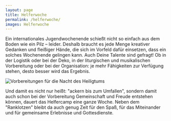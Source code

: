 ```yaml
---
layout: page
title: Helferwoche
permalink: /helferwoche/
images: Helferwoche
---
```

Ein internationales Jugendwochenende schießt nicht so einfach aus dem Boden wie ein Pilz – leider. Deshalb braucht es jede Menge kreativer Gedanken und fleißiger Hände, die sich im Vorfeld dafür einsetzen, dass ein solches Wochenende gelingen kann. Auch Deine Talente sind gefragt! Ob in der Logistik oder bei der Deko, in der liturgischen und musikalischen Vorbereitung oder bei der Organisation: je mehr Fähigkeiten zur Verfügung stehen, desto besser wird das Ergebnis.

![Vorbereitungen für die Nacht des Heiligtums](/assets/images/helferwoche.jpg "Helferwoche")

Und damit es nicht nur heißt: "ackern bis zum Umfallen", sondern damit auch schon bei der Vorbereitung Gemeinschaft und Freude entstehen können, dauert das Helfercamp eine ganze Woche. Neben dem "Ranklotzen" bleibt da auch genug Zeit für den Spaß, für das Miteinander und für gemeinsame Erlebnisse und Gottesdienste.
